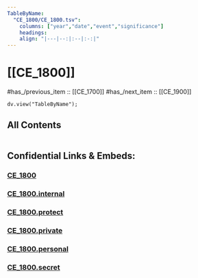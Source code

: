 ```yaml
---
TableByName:
  "CE_1800/CE_1800.tsv": 
    columns: ["year","date","event","significance"]
    headings: 
    align: "|---|--:|:--|:-:|"
---
```



# [[CE_1800]] 

#has_/previous_item :: [[CE_1700]] 
#has_/next_item  :: [[CE_1900]] 


``` dataviewjs
dv.view("TableByName");
```




## All Contents

```folderv
```




## Confidential Links & Embeds: 

### [CE_1800](/_public/Time-Ages/human-ages/History~CE/CE_1800.md) 

### [CE_1800.internal](/_internal/Time-Ages/human-ages/History~CE/CE_1800.internal.md) 

### [CE_1800.protect](/_protect/Time-Ages/human-ages/History~CE/CE_1800.protect.md) 

### [CE_1800.private](/_private/Time-Ages/human-ages/History~CE/CE_1800.private.md) 

### [CE_1800.personal](/_personal/Time-Ages/human-ages/History~CE/CE_1800.personal.md) 

### [CE_1800.secret](/_secret/Time-Ages/human-ages/History~CE/CE_1800.secret.md) 
